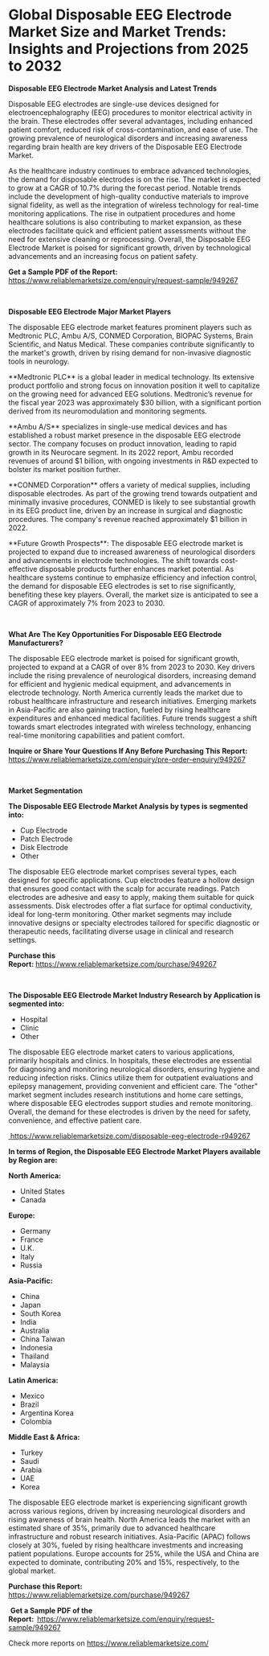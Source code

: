 <p><h1>Global Disposable EEG Electrode Market Size and Market Trends: Insights and Projections from 2025 to 2032</h1></p><p><strong>Disposable EEG Electrode Market Analysis and Latest Trends</strong></p>
<p><p>Disposable EEG electrodes are single-use devices designed for electroencephalography (EEG) procedures to monitor electrical activity in the brain. These electrodes offer several advantages, including enhanced patient comfort, reduced risk of cross-contamination, and ease of use. The growing prevalence of neurological disorders and increasing awareness regarding brain health are key drivers of the Disposable EEG Electrode Market.</p><p>As the healthcare industry continues to embrace advanced technologies, the demand for disposable electrodes is on the rise. The market is expected to grow at a CAGR of 10.7% during the forecast period. Notable trends include the development of high-quality conductive materials to improve signal fidelity, as well as the integration of wireless technology for real-time monitoring applications. The rise in outpatient procedures and home healthcare solutions is also contributing to market expansion, as these electrodes facilitate quick and efficient patient assessments without the need for extensive cleaning or reprocessing. Overall, the Disposable EEG Electrode Market is poised for significant growth, driven by technological advancements and an increasing focus on patient safety.</p></p>
<p><strong>Get a Sample PDF of the Report:&nbsp;</strong> <a href="https://www.reliablemarketsize.com/enquiry/request-sample/949267?utm_campaign=3046&utm_medium=2&utm_source=Github&utm_content=ia&utm_term=04032025&utm_id=disposable-eeg-electrode">https://www.reliablemarketsize.com/enquiry/request-sample/949267</a></p>
<p>&nbsp;</p>
<p><strong>Disposable EEG Electrode Major Market Players</strong></p>
<p><p>The disposable EEG electrode market features prominent players such as Medtronic PLC, Ambu A/S, CONMED Corporation, BIOPAC Systems, Brain Scientific, and Natus Medical. These companies contribute significantly to the market's growth, driven by rising demand for non-invasive diagnostic tools in neurology.</p><p>**Medtronic PLC** is a global leader in medical technology. Its extensive product portfolio and strong focus on innovation position it well to capitalize on the growing need for advanced EEG solutions. Medtronic’s revenue for the fiscal year 2023 was approximately $30 billion, with a significant portion derived from its neuromodulation and monitoring segments.</p><p>**Ambu A/S** specializes in single-use medical devices and has established a robust market presence in the disposable EEG electrode sector. The company focuses on product innovation, leading to rapid growth in its Neurocare segment. In its 2022 report, Ambu recorded revenues of around $1 billion, with ongoing investments in R&D expected to bolster its market position further.</p><p>**CONMED Corporation** offers a variety of medical supplies, including disposable electrodes. As part of the growing trend towards outpatient and minimally invasive procedures, CONMED is likely to see substantial growth in its EEG product line, driven by an increase in surgical and diagnostic procedures. The company's revenue reached approximately $1 billion in 2022.</p><p>**Future Growth Prospects**: The disposable EEG electrode market is projected to expand due to increased awareness of neurological disorders and advancements in electrode technologies. The shift towards cost-effective disposable products further enhances market potential. As healthcare systems continue to emphasize efficiency and infection control, the demand for disposable EEG electrodes is set to rise significantly, benefiting these key players. Overall, the market size is anticipated to see a CAGR of approximately 7% from 2023 to 2030.</p></p>
<p>&nbsp;</p>
<p><strong>What Are The Key Opportunities For Disposable EEG Electrode Manufacturers?</strong></p>
<p><p>The disposable EEG electrode market is poised for significant growth, projected to expand at a CAGR of over 8% from 2023 to 2030. Key drivers include the rising prevalence of neurological disorders, increasing demand for efficient and hygienic medical equipment, and advancements in electrode technology. North America currently leads the market due to robust healthcare infrastructure and research initiatives. Emerging markets in Asia-Pacific are also gaining traction, fueled by rising healthcare expenditures and enhanced medical facilities. Future trends suggest a shift towards smart electrodes integrated with wireless technology, enhancing real-time monitoring capabilities and patient comfort.</p></p>
<p><strong>Inquire or Share Your Questions If Any Before Purchasing This Report:</strong> <a href="https://www.reliablemarketsize.com/enquiry/pre-order-enquiry/949267?utm_campaign=3046&utm_medium=2&utm_source=Github&utm_content=ia&utm_term=04032025&utm_id=disposable-eeg-electrode">https://www.reliablemarketsize.com/enquiry/pre-order-enquiry/949267</a></p>
<p>&nbsp;</p>
<p><strong>Market Segmentation</strong></p>
<p><strong>The Disposable EEG Electrode Market Analysis by types is segmented into:</strong></p>
<p><ul><li>Cup Electrode</li><li>Patch Electrode</li><li>Disk Electrode</li><li>Other</li></ul></p>
<p><p>The disposable EEG electrode market comprises several types, each designed for specific applications. Cup electrodes feature a hollow design that ensures good contact with the scalp for accurate readings. Patch electrodes are adhesive and easy to apply, making them suitable for quick assessments. Disk electrodes offer a flat surface for optimal conductivity, ideal for long-term monitoring. Other market segments may include innovative designs or specialty electrodes tailored for specific diagnostic or therapeutic needs, facilitating diverse usage in clinical and research settings.</p></p>
<p><strong>Purchase this Report:&nbsp;</strong><a href="https://www.reliablemarketsize.com/purchase/949267?utm_campaign=3046&utm_medium=2&utm_source=Github&utm_content=ia&utm_term=04032025&utm_id=disposable-eeg-electrode">https://www.reliablemarketsize.com/purchase/949267</a></p>
<p>&nbsp;</p>
<p><strong>The Disposable EEG Electrode Market Industry Research by Application is segmented into:</strong></p>
<p><ul><li>Hospital</li><li>Clinic</li><li>Other</li></ul></p>
<p><p>The disposable EEG electrode market caters to various applications, primarily hospitals and clinics. In hospitals, these electrodes are essential for diagnosing and monitoring neurological disorders, ensuring hygiene and reducing infection risks. Clinics utilize them for outpatient evaluations and epilepsy management, providing convenient and efficient care. The "other" market segment includes research institutions and home care settings, where disposable EEG electrodes support studies and remote monitoring. Overall, the demand for these electrodes is driven by the need for safety, convenience, and effective patient care.</p></p>
<p><a href="https://www.reliablemarketsize.com/disposable-eeg-electrode-r949267?utm_campaign=3046&utm_medium=2&utm_source=Github&utm_content=ia&utm_term=04032025&utm_id=disposable-eeg-electrode">&nbsp;https://www.reliablemarketsize.com/disposable-eeg-electrode-r949267</a></p>
<p><strong>In terms of Region, the Disposable EEG Electrode Market Players available by Region are:</strong></p>
<p>
    <p> <strong> North America: </strong>
        <ul>
            <li>United States</li>
            <li>Canada</li>
        </ul>
        </p> 
    <p> <strong> Europe: </strong>
        <ul>
            <li>Germany</li>
            <li>France</li>
            <li>U.K.</li>
            <li>Italy</li>
            <li>Russia</li>
        </ul>
        </p> 
    <p> <strong> Asia-Pacific: </strong>
        <ul>
            <li>China</li>
            <li>Japan</li>
            <li>South Korea</li>
            <li>India</li>
            <li>Australia</li>
            <li>China Taiwan</li>
            <li>Indonesia</li>
            <li>Thailand</li>
            <li>Malaysia</li>
        </ul>
        </p> 
    <p> <strong> Latin America: </strong>
        <ul>
            <li>Mexico</li>
            <li>Brazil</li>
            <li>Argentina Korea</li>
            <li>Colombia</li>
        </ul>
        </p> 
    <p> <strong> Middle East & Africa: </strong>
        <ul>
            <li>Turkey</li>
            <li>Saudi</li>
            <li>Arabia</li>
            <li>UAE</li>
            <li>Korea</li>
        </ul>
    </p>
    </p>
<p><p>The disposable EEG electrode market is experiencing significant growth across various regions, driven by increasing neurological disorders and rising awareness of brain health. North America leads the market with an estimated share of 35%, primarily due to advanced healthcare infrastructure and robust research initiatives. Asia-Pacific (APAC) follows closely at 30%, fueled by rising healthcare investments and increasing patient populations. Europe accounts for 25%, while the USA and China are expected to dominate, contributing 20% and 15%, respectively, to the global market.</p></p>
<p><strong>Purchase this Report: </strong><a href="https://www.reliablemarketsize.com/purchase/949267?utm_campaign=3046&utm_medium=2&utm_source=Github&utm_content=ia&utm_term=04032025&utm_id=disposable-eeg-electrode">https://www.reliablemarketsize.com/purchase/949267</a></p>
<p>&nbsp;<strong>Get a Sample PDF of the Report:&nbsp;&nbsp;</strong><a href="https://www.reliablemarketsize.com/enquiry/request-sample/949267?utm_campaign=3046&utm_medium=2&utm_source=Github&utm_content=ia&utm_term=04032025&utm_id=disposable-eeg-electrode">https://www.reliablemarketsize.com/enquiry/request-sample/949267</a></p>
<p><strong></strong></p>
<p>Check more reports on <a href="https://www.reliablemarketsize.com/?utm_campaign=3046&utm_medium=2&utm_source=Github&utm_content=ia&utm_term=04032025&utm_id=disposable-eeg-electrode">https://www.reliablemarketsize.com/</a></p>
